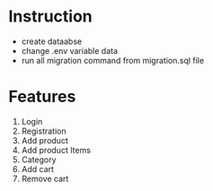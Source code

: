 # Instruction

* create dataabse
* change .env variable data
* run all migration command from migration.sql file



# Features

1. Login
2. Registration
3. Add product
4. Add product Items
5. Category
6. Add cart
7. Remove cart
